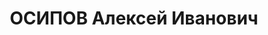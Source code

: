 ---
title: ОСИПОВ Алексей Иванович
description: "Род. в 1898, член ВКП(б). Проживал: г. Оренбург. Зав. отделом печати\
  \ обком ВКП(б) \n  Приговор: ВК ВС СССР, 31.01.1938 – ВМН. \n  Реабилитирован март\
  \ 1957"
---